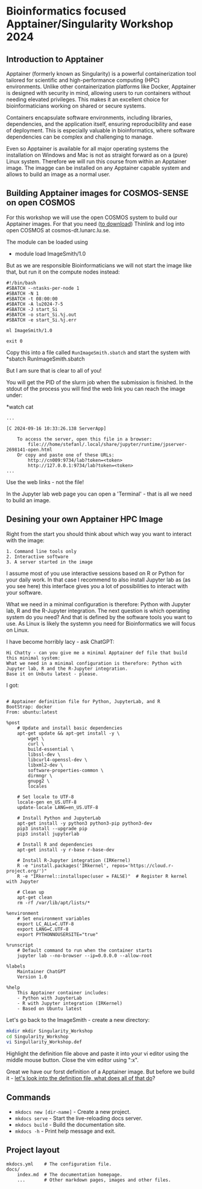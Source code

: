 # Bioinformatics focused Apptainer/Singularity Workshop 2024

## Introduction to Apptainer

Apptainer (formerly known as Singularity) is a powerful containerization tool tailored for scientific and high-performance computing (HPC) environments. Unlike other containerization platforms like Docker, Apptainer is designed with security in mind, allowing users to run containers without needing elevated privileges. This makes it an excellent choice for bioinformaticians working on shared or secure systems.

Containers encapsulate software environments, including libraries, dependencies, and the application itself, ensuring reproducibility and ease of deployment. This is especially valuable in bioinformatics, where software dependencies can be complex and challenging to manage.


Even so Apptainer is available for all major operating systems the installation on Windows and Mac is not as straight forward as on a (pure) Linux system. Therefore we will run this course from within an Apptainer image. The imagge can be installed on any Apptainer capable system and allows to build an image as a normal user.

## Building Apptainer images for COSMOS-SENSE on open COSMOS

For this workshop we will use the open COSMOS system to build our Apptainer images.
For that you need ([to download](https://www.cendio.com/thinlinc/download/)) Thinlink and log into open COSMOS at cosmos-dt.lunarc.lu.se.

The module can be loaded using 

* module load ImageSmith/1.0

But as we are responsible Bioinformaticians we will not start the image like that, but run it on the compute nodes instead:

```text
#!/bin/bash
#SBATCH --ntasks-per-node 1
#SBATCH -N 1
#SBATCH -t 08:00:00
#SBATCH -A lu2024-7-5
#SBATCH -J start_Si
#SBATCH -o start_Si.%j.out
#SBATCH -e start_Si.%j.err

ml ImageSmith/1.0

exit 0
```

Copy this into a file called ``RunImageSmith.sbatch`` and start the system with
*sbatch RunImageSmith.sbatch

But I am sure that is clear to all of you!

You will get the PID of the slurm job when the submission is finished. In the stdout of the process you will find the web link you can reach the image under:

*watch cat *<PID>*

```text
...

[C 2024-09-16 10:33:26.138 ServerApp]

    To access the server, open this file in a browser:
        file:///home/stefanl/.local/share/jupyter/runtime/jpserver-2698141-open.html
    Or copy and paste one of these URLs:
        http://cn009:9734/lab?token=<token>
        http://127.0.0.1:9734/lab?token=<token>
...
```

Use the web links - not the file!

In the Jupyter lab web page you can open a 'Terminal' - that is all we need to build an image.


## Desining your own Apptainer HPC Image

Right from the start you should think about which way you want to interact with the image:

    1. Command line tools only
    2. Interactive software
    3. A server started in the image

I assume most of you use interactive sessions based on R or Python for your daily work.
In that case I recommend to also install Jupyter lab as (as you see here) this interface gives you a lot of possibilities to interact with your software.

What we need in a minimal configuration is therefore: Python with Jupyter lab, R and the R-Jupyter integration.
The next question is which operating system do you need? And that is defined by the software tools you want to use.
As Linux is likely the systemn you need for Bioinformatics we will focus on Linux.

I have become horribly lacy - ask ChatGPT:

```text
Hi Chatty - can you give me a minimal Apptainer def file that build this minimal system:
What we need in a minimal configuration is therefore: Python with Jupyter lab, R and the R-Jupyter integration.
Base it on Unbutu latest - please.
```

I got:

```text

# Apptainer definition file for Python, JupyterLab, and R
BootStrap: docker
From: ubuntu:latest

%post
    # Update and install basic dependencies
    apt-get update && apt-get install -y \
        wget \
        curl \
        build-essential \
        libssl-dev \
        libcurl4-openssl-dev \
        libxml2-dev \
        software-properties-common \
        dirmngr \
        gnupg2 \
        locales

    # Set locale to UTF-8
    locale-gen en_US.UTF-8
    update-locale LANG=en_US.UTF-8

    # Install Python and JupyterLab
    apt-get install -y python3 python3-pip python3-dev
    pip3 install --upgrade pip
    pip3 install jupyterlab

    # Install R and dependencies
    apt-get install -y r-base r-base-dev

    # Install R-Jupyter integration (IRKernel)
    R -e "install.packages('IRkernel', repos='https://cloud.r-project.org/')"
    R -e "IRkernel::installspec(user = FALSE)"  # Register R kernel with Jupyter

    # Clean up
    apt-get clean
    rm -rf /var/lib/apt/lists/*

%environment
    # Set environment variables
    export LC_ALL=C.UTF-8
    export LANG=C.UTF-8
    export PYTHONNOUSERSITE="true"

%runscript
    # Default command to run when the container starts
    jupyter lab --no-browser --ip=0.0.0.0 --allow-root

%labels
    Maintainer ChatGPT
    Version 1.0

%help
    This Apptainer container includes:
    - Python with JupyterLab
    - R with Jupyter integration (IRKernel)
    - Based on Ubuntu latest

```

Let's go back to the ImageSmith - create a new directory:

```sh
mkdir mkdir Singularity_Workshop
cd Singularity_Workshop
vi Singullarity_Workshop.def
```

Highlight the definition file above and paste it into your vi editor using the middle mouse button.
Close the vim editor using ":x".

Great we have our forst definition of a Apptainer image. But before we build it - [let's look into the definition file, what does all of that do](./InDetailDefFile.md)?




## Commands

* `mkdocs new [dir-name]` - Create a new project.
* `mkdocs serve` - Start the live-reloading docs server.
* `mkdocs build` - Build the documentation site.
* `mkdocs -h` - Print help message and exit.

## Project layout

    mkdocs.yml    # The configuration file.
    docs/
        index.md  # The documentation homepage.
        ...       # Other markdown pages, images and other files.
